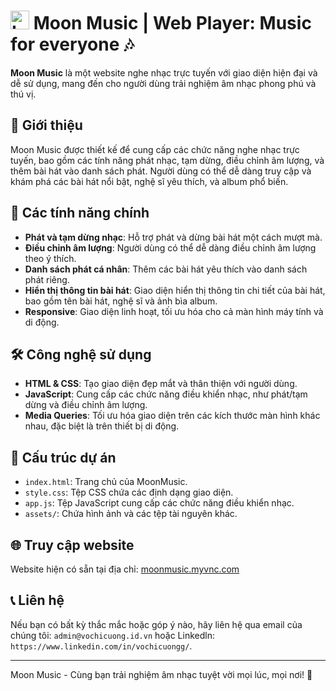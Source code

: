 # <img src="https://cdn.glitch.global/f9a3cc04-0b49-46cb-84b6-5390f34696dc/7ce23ef5-dafd-4478-a67e-3e3f84c49659.image.png?v=1730691289166" alt="Logo của Moon Music" width="30" /> Moon Music | Web Player: Music for everyone 🎶

**Moon Music** là một website nghe nhạc trực tuyến với giao diện hiện đại và dễ sử dụng, mang đến cho người dùng trải nghiệm âm nhạc phong phú và thú vị.

## 🚀 Giới thiệu

Moon Music được thiết kế để cung cấp các chức năng nghe nhạc trực tuyến, bao gồm các tính năng phát nhạc, tạm dừng, điều chỉnh âm lượng, và thêm bài hát vào danh sách phát. Người dùng có thể dễ dàng truy cập và khám phá các bài hát nổi bật, nghệ sĩ yêu thích, và album phổ biến.

## 🌟 Các tính năng chính

- **Phát và tạm dừng nhạc**: Hỗ trợ phát và dừng bài hát một cách mượt mà.
- **Điều chỉnh âm lượng**: Người dùng có thể dễ dàng điều chỉnh âm lượng theo ý thích.
- **Danh sách phát cá nhân**: Thêm các bài hát yêu thích vào danh sách phát riêng.
- **Hiển thị thông tin bài hát**: Giao diện hiển thị thông tin chi tiết của bài hát, bao gồm tên bài hát, nghệ sĩ và ảnh bìa album.
- **Responsive**: Giao diện linh hoạt, tối ưu hóa cho cả màn hình máy tính và di động.

## 🛠️ Công nghệ sử dụng

- **HTML & CSS**: Tạo giao diện đẹp mắt và thân thiện với người dùng.
- **JavaScript**: Cung cấp các chức năng điều khiển nhạc, như phát/tạm dừng và điều chỉnh âm lượng.
- **Media Queries**: Tối ưu hóa giao diện trên các kích thước màn hình khác nhau, đặc biệt là trên thiết bị di động.

## 📄 Cấu trúc dự án

- `index.html`: Trang chủ của MoonMusic.
- `style.css`: Tệp CSS chứa các định dạng giao diện.
- `app.js`: Tệp JavaScript cung cấp các chức năng điều khiển nhạc.
- `assets/`: Chứa hình ảnh và các tệp tài nguyên khác.

## 🌐 Truy cập website

Website hiện có sẵn tại địa chỉ: [moonmusic.myvnc.com](http://moonmusic.myvnc.com)

## 📞 Liên hệ

Nếu bạn có bất kỳ thắc mắc hoặc góp ý nào, hãy liên hệ qua email của chúng tôi: `admin@vochicuong.id.vn` hoặc Linkedln: `https://www.linkedin.com/in/vochicuongg/`.

---

Moon Music - Cùng bạn trải nghiệm âm nhạc tuyệt vời mọi lúc, mọi nơi! 🎼
